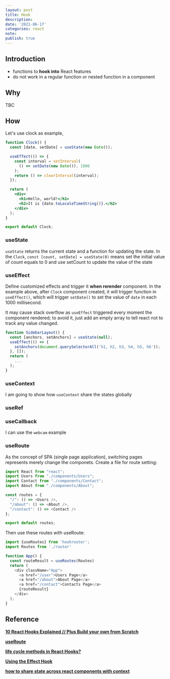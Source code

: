 ```yaml
---
layout: post
title: Hook
description:
date: '2021-06-17'
categories: react
note:
publish: true
---
```


## Introduction

* functions to **hook into** React features
* do not work in a regular function or nested function in a component

## Why

TBC

## How

Let's use clock as example,

```jsx
function Clock() {
  const [date, setDate] = useState(new Date());

  useEffect(() => {
    const interval = setInterval(
      () => setDate(new Date()), 1000
    );
    return () => clearInterval(interval);
  });

  return (
    <div>
      <h1>Hello, world!</h1>
      <h2>It is {date.toLocaleTimeString()}.</h2>
    </div>
  );
}

export default Clock;
```

### useState

`useState` returns the current state and a function for updating the state. In the `Clock`, `const [count, setDate] = useState(0)` means set the initial value of count equals to 0 and use setCount to update the value of the state

### useEffect

Define customized effects and trigger it **when rerender** component. In the example above, after `Clock` component created, it will trigger function in `useEffect()`, which will trigger `setDate()` to set the value of `date` in each 1000 millisecond.

It may cause stack overflow as `useEffect` triggered every moment the component rendered; to avoid it, just add an empty array to tell react not to track any value changed.

```jsx
function SidebarLayout() {
  const [anchors, setAnchors] = useState(null);
  useEffect(() => {
    setAnchors(document.querySelectorAll('h1, h2, h3, h4, h5, h6'));
  }, []);
  return (
    ...
  );
}
```

### useContext
I am going to show how `useContext` share the states globally


### useRef

### useCallback
I can use the `webcam` example

### useRoute

As the concept of SPA (single page application), switching pages represents merely change the componets. Create a file for route setting:

```javascript
import React from "react";
import Users from "./components/Users";
import Contact from "./components/Contact";
import About from "./components/About";

const routes = {
  "/": () => <Users />,
  "/about": () => <About />,
  "/contact": () => <Contact />
};

export default routes;
```

Then use these routes with useRoute:

```javascript
import {useRoutes} from 'hookrouter';
import Routes from './router'

function App() {
  const routeResult = useRoutes(Routes)
  return (
    <div className="App">
      <a href="/user">Users Page</a>
      <a href="/about">About Page</a>
      <a href="/contact">Contacts Page</a>
      {routeResult}
    </div>
  );
}
```




## Reference
[**10 React Hooks Explained // Plus Build your own from Scratch**](https://www.youtube.com/watch?v=TNhaISOUy6Q)

[**useRoute**](https://blog.logrocket.com/how-react-hooks-can-replace-react-router/)

[**life cycle methods in React Hooks?**](https://stackoverflow.com/questions/53464595/how-to-use-componentwillmount-in-react-hooks)

[**Using the Effect Hook**](https://reactjs.org/docs/hooks-effect.html)

[**how to share state across react components with context**](https://www.digitalocean.com/community/tutorials/how-to-share-state-across-react-components-with-context)
